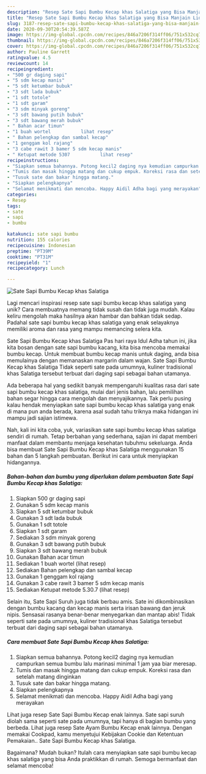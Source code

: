 ```yaml
---
description: "Resep Sate Sapi Bumbu Kecap khas Salatiga yang Bisa Manjain Lidah"
title: "Resep Sate Sapi Bumbu Kecap khas Salatiga yang Bisa Manjain Lidah"
slug: 3187-resep-sate-sapi-bumbu-kecap-khas-salatiga-yang-bisa-manjain-lidah
date: 2020-09-30T20:54:39.587Z
image: https://img-global.cpcdn.com/recipes/846a7206f314ff06/751x532cq70/sate-sapi-bumbu-kecap-khas-salatiga-foto-resep-utama.jpg
thumbnail: https://img-global.cpcdn.com/recipes/846a7206f314ff06/751x532cq70/sate-sapi-bumbu-kecap-khas-salatiga-foto-resep-utama.jpg
cover: https://img-global.cpcdn.com/recipes/846a7206f314ff06/751x532cq70/sate-sapi-bumbu-kecap-khas-salatiga-foto-resep-utama.jpg
author: Pauline Garrett
ratingvalue: 4.5
reviewcount: 14
recipeingredient:
- "500 gr daging sapi"
- "5 sdm kecap manis"
- "5 sdt ketumbar bubuk"
- "3 sdt lada bubuk"
- "1 sdt totole"
- "1 sdt garam"
- "3 sdm minyak goreng"
- "3 sdt bawang putih bubuk"
- "3 sdt bawang merah bubuk"
- " Bahan acar timun"
- "1 buah wortel           lihat resep"
- " Bahan pelengkap dan sambal kecap"
- "1 genggam kol rajang"
- "3 cabe rawit 3 bamer 5 sdm kecap manis"
- " Ketupat metode 5307           lihat resep"
recipeinstructions:
- "Siapkan semua bahannya. Potong kecil2 daging nya kemudian campurkan semua bumbu lalu marinasi minimal 1 jam yaa biar meresap."
- "Tumis dan masak hingga matang dan cukup empuk. Koreksi rasa dan setelah matang dinginkan"
- "Tusuk sate dan bakar hingga matang."
- "Siapkan pelengkapnya"
- "Selamat menikmati dan mencoba. Happy Aidil Adha bagi yang merayakan"
categories:
- Resep
tags:
- sate
- sapi
- bumbu

katakunci: sate sapi bumbu 
nutrition: 155 calories
recipecuisine: Indonesian
preptime: "PT39M"
cooktime: "PT31M"
recipeyield: "1"
recipecategory: Lunch

---
```



![Sate Sapi Bumbu Kecap khas Salatiga](https://img-global.cpcdn.com/recipes/846a7206f314ff06/751x532cq70/sate-sapi-bumbu-kecap-khas-salatiga-foto-resep-utama.jpg)

Lagi mencari inspirasi resep sate sapi bumbu kecap khas salatiga yang unik? Cara membuatnya memang tidak susah dan tidak juga mudah. Kalau keliru mengolah maka hasilnya akan hambar dan bahkan tidak sedap. Padahal sate sapi bumbu kecap khas salatiga yang enak selayaknya memiliki aroma dan rasa yang mampu memancing selera kita.

Sate Sapi Bumbu Kecap khas Salatiga Pas hari raya Idul Adha tahun ini, jika kita bosan dengan sate sapi bumbu kacang, kita bisa mencoba memakai bumbu kecap. Untuk membuat bumbu kecap manis untuk daging, anda bisa memulainya dengan memanaskan margarin dalam wajan. Sate Sapi Bumbu Kecap khas Salatiga Tidak seperti sate pada umumnya, kuliner tradisional khas Salatiga tersebut terbuat dari daging sapi sebagai bahan utamanya.

Ada beberapa hal yang sedikit banyak mempengaruhi kualitas rasa dari sate sapi bumbu kecap khas salatiga, mulai dari jenis bahan, lalu pemilihan bahan segar hingga cara mengolah dan menyajikannya. Tak perlu pusing kalau hendak menyiapkan sate sapi bumbu kecap khas salatiga yang enak di mana pun anda berada, karena asal sudah tahu triknya maka hidangan ini mampu jadi sajian istimewa.


Nah, kali ini kita coba, yuk, variasikan sate sapi bumbu kecap khas salatiga sendiri di rumah. Tetap berbahan yang sederhana, sajian ini dapat memberi manfaat dalam membantu menjaga kesehatan tubuhmu sekeluarga. Anda bisa membuat Sate Sapi Bumbu Kecap khas Salatiga menggunakan 15 bahan dan 5 langkah pembuatan. Berikut ini cara untuk menyiapkan hidangannya.

<!--inarticleads1-->

##### Bahan-bahan dan bumbu yang diperlukan dalam pembuatan Sate Sapi Bumbu Kecap khas Salatiga:

1. Siapkan 500 gr daging sapi
1. Gunakan 5 sdm kecap manis
1. Siapkan 5 sdt ketumbar bubuk
1. Gunakan 3 sdt lada bubuk
1. Gunakan 1 sdt totole
1. Siapkan 1 sdt garam
1. Sediakan 3 sdm minyak goreng
1. Gunakan 3 sdt bawang putih bubuk
1. Siapkan 3 sdt bawang merah bubuk
1. Gunakan  Bahan acar timun
1. Sediakan 1 buah wortel           (lihat resep)
1. Sediakan  Bahan pelengkap dan sambal kecap
1. Gunakan 1 genggam kol rajang
1. Gunakan 3 cabe rawit 3 bamer 5 sdm kecap manis
1. Sediakan  Ketupat metode 5.30.7           (lihat resep)


Selain itu, Sate Sapi Suruh juga tidak berbau amis. Sate ini dikombinasikan dengan bumbu kacang dan kecap manis serta irisan bawang dan jeruk nipis. Sensasai rasanya benar-benar menyegarkan dan mantap abis! Tidak seperti sate pada umumnya, kuliner tradisional khas Salatiga tersebut terbuat dari daging sapi sebagai bahan utamanya. 

<!--inarticleads2-->

##### Cara membuat Sate Sapi Bumbu Kecap khas Salatiga:

1. Siapkan semua bahannya. Potong kecil2 daging nya kemudian campurkan semua bumbu lalu marinasi minimal 1 jam yaa biar meresap.
1. Tumis dan masak hingga matang dan cukup empuk. Koreksi rasa dan setelah matang dinginkan
1. Tusuk sate dan bakar hingga matang.
1. Siapkan pelengkapnya
1. Selamat menikmati dan mencoba. Happy Aidil Adha bagi yang merayakan


Lihat juga resep Sate Sapi Bumbu Kecap enak lainnya. Sate sapi suruh diolah sama seperti sate pada umumnya, tapi hanya di bagian bumbu yang berbeda. Lihat juga resep Sate Ayam Bumbu Kecap enak lainnya. Dengan memakai Cookpad, kamu menyetujui Kebijakan Cookie dan Ketentuan Pemakaian.. Sate Sapi Bumbu Kecap khas Salatiga. 

Bagaimana? Mudah bukan? Itulah cara menyiapkan sate sapi bumbu kecap khas salatiga yang bisa Anda praktikkan di rumah. Semoga bermanfaat dan selamat mencoba!
